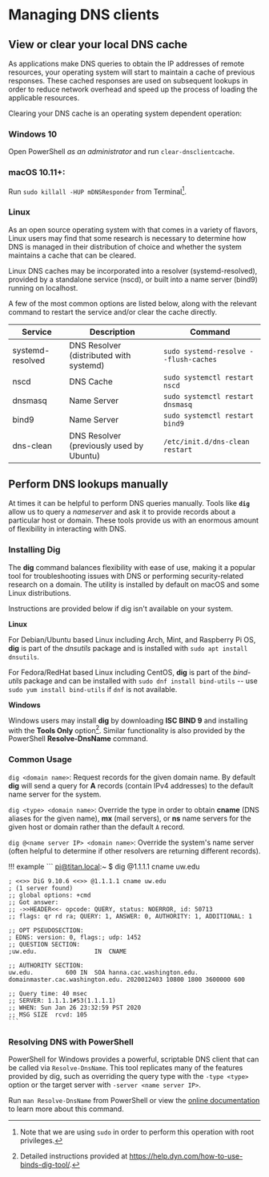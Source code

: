 # Managing DNS clients

## View or clear your local DNS cache
As applications make DNS queries to obtain the IP addresses of remote resources, your operating system will start to maintain a cache of previous responses. These cached responses are used on subsequent lookups in order to reduce network overhead and speed up the process of loading the applicable resources.

Clearing your DNS cache is an operating system dependent operation:

### Windows 10
Open PowerShell _as an administrator_ and run `clear-dnsclientcache`.

### macOS 10.11+: 
Run `sudo killall -HUP mDNSResponder` from Terminal[^sudo].

[^sudo]: Note that we are using `sudo` in order to perform this operation with root privileges.

### Linux
As an open source operating system with that comes in a variety of flavors, Linux users may find that some research is necessary to determine how DNS is managed in their distribution of choice and whether the system maintains a cache that can be cleared.

Linux DNS caches may be incorporated into a resolver (systemd-resolved), provided by a standalone service (nscd), or built into a name server (bind9) running on localhost.

A few of the most common options are listed below, along with the relevant command to restart the service and/or clear the cache directly.

Service | Description | Command
--- | --- | ---
systemd-resolved | DNS Resolver (distributed with systemd) | `sudo systemd-resolve --flush-caches`
nscd | DNS Cache | `sudo systemctl restart nscd`
dnsmasq | Name Server | `sudo systemctl restart dnsmasq`
bind9 | Name Server | `sudo systemctl restart bind9`
dns-clean | DNS Resolver (previously used by Ubuntu) | `/etc/init.d/dns-clean restart`


## Perform DNS lookups manually
At times it can be helpful to perform DNS queries manually. Tools like **`dig`** allow us to query a _nameserver_ and ask it to provide records about a particular host or domain. These tools provide us with an enormous amount of flexibility in interacting with DNS.

### Installing Dig
The **dig** command balances flexibility with ease of use, making it a popular tool for troubleshooting issues with DNS or performing security-related research on a domain. The utility is installed by default on macOS and some Linux distributions.

Instructions are provided below if dig isn't available on your system.

**Linux**

For Debian/Ubuntu based Linux including Arch, Mint, and Raspberry Pi OS, **dig** is part of the _dnsutils_ package and is installed with `sudo apt install dnsutils`.

For Fedora/RedHat based Linux including CentOS, **dig** is part of the _bind-utils_ package and can be installed with `sudo dnf install bind-utils` -- use `sudo yum install bind-utils` if `dnf` is not available.

**Windows**

Windows users may install **dig** by downloading __ISC BIND 9__ and installing with the **Tools Only** option[^windows]. Similar functionality is also provided by the PowerShell **Resolve-DnsName** command. 

[^windows]: Detailed instructions provided at https://help.dyn.com/how-to-use-binds-dig-tool/.

### Common Usage
`dig <domain name>`: Request records for the given domain name. By default **dig** will send a query for **A** records (contain IPv4 addresses) to the default name server for the system.

`dig <type> <domain name>`: Override the type in order to obtain **cname** (DNS aliases for the given name), **mx** (mail servers), or **ns** name servers for the given host or domain rather than the default `A` record.

`dig @<name server IP> <domain name>`: Override the system's name server (often helpful to determine if other resolvers are returning different records).

!!! example
    ```
    pi@titan.local:~ $ dig @1.1.1.1 cname uw.edu

    ; <<>> DiG 9.10.6 <<>> @1.1.1.1 cname uw.edu
    ; (1 server found)
    ;; global options: +cmd
    ;; Got answer:
    ;; ->>HEADER<<- opcode: QUERY, status: NOERROR, id: 50713
    ;; flags: qr rd ra; QUERY: 1, ANSWER: 0, AUTHORITY: 1, ADDITIONAL: 1

    ;; OPT PSEUDOSECTION:
    ; EDNS: version: 0, flags:; udp: 1452
    ;; QUESTION SECTION:
    ;uw.edu.				IN	CNAME

    ;; AUTHORITY SECTION:
    uw.edu.			600	IN	SOA	hanna.cac.washington.edu. domainmaster.cac.washington.edu. 2020012403 10800 1800 3600000 600

    ;; Query time: 40 msec
    ;; SERVER: 1.1.1.1#53(1.1.1.1)
    ;; WHEN: Sun Jan 26 23:32:59 PST 2020
    ;; MSG SIZE  rcvd: 105    
    ```

### Resolving DNS with PowerShell
PowerShell for Windows provides a powerful, scriptable DNS client that can be called via `Resolve-DnsName`. This tool replicates many of the features provided by dig, such as overriding the query type with the `-type <type>` option or the target server with `-server <name server IP>`.

Run `man Resolve-DnsName` from PowerShell or view the [online documentation](https://docs.microsoft.com/en-us/powershell/module/dnsclient/resolve-dnsname?view=winserver2012r2-ps) to learn more about this command. 
